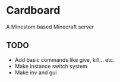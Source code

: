 # Cardboard
A Minestom based Minecraft server

## TODO
* Add basic commands like give, kill... etc.
* Make instance switch system
* Make inv and gui
